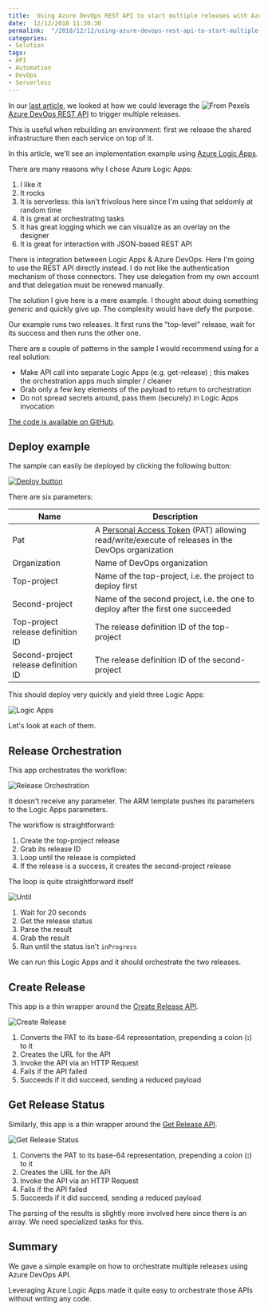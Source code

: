 ```yaml
---
title:  Using Azure DevOps REST API to start multiple releases with Azure Logic Apps
date:  12/12/2018 11:30:30
permalink:  "/2018/12/12/using-azure-devops-rest-api-to-start-multiple-releases-with-azure-logic-apps/"
categories:
- Solution
tags:
- API
- Automation
- DevOps
- Serverless
---
```

<img style="float:right;padding-right:20px;" title="From Pexels" src="https://vincentlauzon.files.wordpress.com/2018/11/symphony-orchestra-183608_640-e1543609127507.jpg" />

In our <a href="https://vincentlauzon.com/2018/12/05/using-azure-devops-rest-api-to-start-multiple-releases/">last article</a>, we looked at how we could leverage the <a href="https://docs.microsoft.com/en-ca/rest/api/azure/devops/?view=azure-devops-rest-5.0">Azure DevOps REST API</a> to trigger multiple releases.

This is useful when rebuilding an environment:  first we release the shared infrastructure then each service on top of it.

In this article, we'll see an implementation example using <a href="https://docs.microsoft.com/en-us/azure/logic-apps/logic-apps-overview">Azure Logic Apps</a>.

There are many reasons why I chose Azure Logic Apps:

<ol>
<li>I like it</li>
<li>It rocks</li>
<li>It is serverless:  this isn't frivolous here since I'm using that seldomly at random time</li>
<li>It is great at orchestrating tasks</li>
<li>It has great logging which we can visualize as an overlay on the designer</li>
<li>It is great for interaction with JSON-based REST API</li>
</ol>

There is integration betweeen Logic Apps &amp; Azure DevOps.  Here I'm going to use the REST API directly instead.  I do not like the authentication mechanism of those connectors.  They use delegation from my own account and that delegation must be renewed manually.

The solution I give here is a mere example.  I thought about doing something <em>generic</em> and quickly give up.  The complexity would have defy the purpose.

Our example runs two releases.  It first runs the "top-level" release, wait for its success and then runs the other one.

There are a couple of patterns in the sample I would recommend using for a real solution:

<ul>
<li>Make API call into separate Logic Apps (e.g. get-release) ; this makes the orchestration apps much simpler / cleaner</li>
<li>Grab only a few key elements of the payload to return to orchestration</li>
<li>Do not spread secrets around, pass them (securely) in Logic Apps invocation</li>
</ul>

<a href="https://github.com/vplauzon/devops/tree/master/rest-api-releases">The code is available on GitHub</a>.

<h2>Deploy example</h2>

The sample can easily be deployed by clicking the following button:

<a href="https://portal.azure.com/#create/Microsoft.Template/uri/https:%2F%2Fraw.githubusercontent.com%2Fvplauzon%2Fdevops%2Fmaster%2Frest-api-releases%2Fdeploy.json"><img src="http://azuredeploy.net/deploybutton.png" alt="Deploy button" /></a>

There are six parameters:

<table>
<thead>
<tr>
  <th>Name</th>
  <th>Description</th>
</tr>
</thead>
<tbody>
<tr>
  <td>Pat</td>
  <td>A <a href="https://docs.microsoft.com/en-us/azure/devops/organizations/accounts/use-personal-access-tokens-to-authenticate?view=vsts">Personal Access Token</a> (PAT) allowing read/write/execute of releases in the DevOps organization</td>
</tr>
<tr>
  <td>Organization</td>
  <td>Name of DevOps organization</td>
</tr>
<tr>
  <td>Top-project</td>
  <td>Name of the top-project, i.e. the project to deploy first</td>
</tr>
<tr>
  <td>Second-project</td>
  <td>Name of the second project, i.e. the one to deploy after the first one succeeded</td>
</tr>
<tr>
  <td>Top-project release definition ID</td>
  <td>The release definition ID of the top-project</td>
</tr>
<tr>
  <td>Second-project release definition ID</td>
  <td>The release definition ID of the second-project</td>
</tr>
</tbody>
</table>

This should deploy very quickly and yield three Logic Apps:

<img src="https://vincentlauzon.files.wordpress.com/2018/11/logic-apps.png" alt="Logic Apps" />

Let's look at each of them.

<h2>Release Orchestration</h2>

This app orchestrates the workflow:

<img src="https://vincentlauzon.files.wordpress.com/2018/11/release-orchestration.png" alt="Release Orchestration" />

It doesn't receive any parameter.  The ARM template pushes its parameters to the Logic Apps parameters.

The workflow is straightforward:

<ol>
<li>Create the top-project release</li>
<li>Grab its release ID</li>
<li>Loop until the release is completed</li>
<li>If the release is a success, it creates the second-project release</li>
</ol>

The loop is quite straightforward itself

<img src="https://vincentlauzon.files.wordpress.com/2018/11/until-top-release-over.png" alt="Until" />

<ol>
<li>Wait for 20 seconds</li>
<li>Get the release status</li>
<li>Parse the result</li>
<li>Grab the result</li>
<li>Run until the status isn't <code>inProgress</code></li>
</ol>

We can run this Logic Apps and it should orchestrate the two releases.

<h2>Create Release</h2>

This app is a thin wrapper around the <a href="https://docs.microsoft.com/en-ca/rest/api/azure/devops/release/releases/create?view=azure-devops-rest-5.0">Create Release API</a>.

<img src="https://vincentlauzon.files.wordpress.com/2018/11/create-release.png" alt="Create Release" />

<ol>
<li>Converts the PAT to its base-64 representation, prepending a colon (<strong>:</strong>) to it</li>
<li>Creates the URL for the API</li>
<li>Invoke the API via an HTTP Request</li>
<li>Fails if the API failed</li>
<li>Succeeds if it did succeed, sending a reduced payload</li>
</ol>

<h2>Get Release Status</h2>

Similarly, this app is a thin wrapper around the <a href="https://docs.microsoft.com/en-ca/rest/api/azure/devops/release/releases/get%20release?view=azure-devops-rest-5.0">Get Release API</a>.

<img src="https://vincentlauzon.files.wordpress.com/2018/11/get-release-status.png" alt="Get Release Status" />

<ol>
<li>Converts the PAT to its base-64 representation, prepending a colon (<strong>:</strong>) to it</li>
<li>Creates the URL for the API</li>
<li>Invoke the API via an HTTP Request</li>
<li>Fails if the API failed</li>
<li>Succeeds if it did succeed, sending a reduced payload</li>
</ol>

The parsing of the results is slightly more involved here since there is an array. We need specialized tasks for this.

<h2>Summary</h2>

We gave a simple example on how to orchestrate multiple releases using Azure DevOps API.

Leveraging Azure Logic Apps made it quite easy to orchestrate those APIs without writing any code.